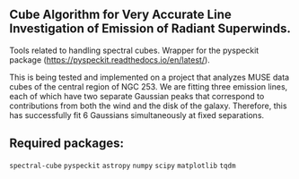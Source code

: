 ## **C**ube **A**lgorithm for **V**ery **A**ccurate **L**ine **I**nvestigation of **E**mission of **R**adiant **S**uperwinds.

Tools related to handling spectral cubes. Wrapper for the pyspeckit package (https://pyspeckit.readthedocs.io/en/latest/).

This is being tested and implemented on a project that analyzes MUSE data cubes of the central region of NGC 253. We are fitting three emission lines, each of which have two separate Gaussian peaks that correspond to contributions from both the wind and the disk of the galaxy. Therefore, this has successfully fit 6 Gaussians simultaneously at fixed separations.

## Required packages:

  `spectral-cube`
  `pyspeckit`
  `astropy`
  `numpy`
  `scipy`
  `matplotlib`
  `tqdm`
  
